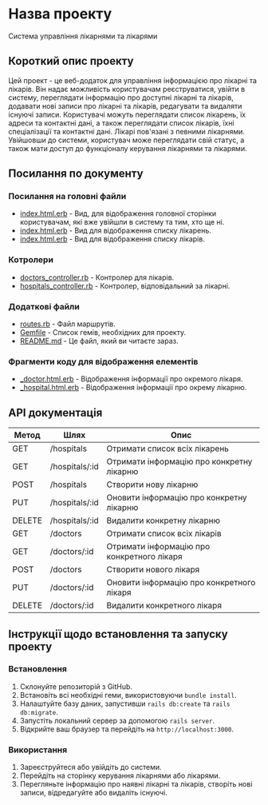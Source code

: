 # Назва проекту
Система управління лікарнями та лікарями

## Короткий опис проекту
Цей проект - це веб-додаток для управління інформацією про лікарні та лікарів. Він надає можливість користувачам реєструватися, увійти в систему, переглядати інформацію про доступні лікарні та лікарів, додавати нові записи про лікарні та лікарів, редагувати та видаляти існуючі записи. Користувачі можуть переглядати список лікарень, їх адреси та контактні дані, а також переглядати список лікарів, їхні спеціалізації та контактні дані. Лікарі пов'язані з певними лікарнями. Увійшовши до системи, користувач може переглядати свій статус, а також мати доступ до функціоналу керування лікарнями та лікарями.

## Посилання по документу
### Посилання на головні файли
- [index.html.erb](app/views/home/index.html.erb) - Вид, для відображення головної сторінки користувачам, які вже увійшли в систему та тим, хто ще ні.
- [index.html.erb](app/views/hospitals/index.html.erb) - Вид для відображення списку лікарень.
- [index.html.erb](app/views/doctors/index.html.erb) - Вид для відображення списку лікарів.

### Котролери
- [doctors_controller.rb](app/controllers/doctors_controller.rb) - Контролер для лікарів.
- [hospitals_controller.rb](app/controllers/hospitals_controller.rb) - Контролер, відповідальний за лікарні.

### Додаткові файли
- [routes.rb](config/routes.rb) - Файл маршрутів.
- [Gemfile](Gemfile) - Список гемів, необхідних для проекту.
- [README.md](README.md) - Це файл, який ви читаєте зараз.

### Фрагменти коду для відображення елементів
- [_doctor.html.erb](app/views/doctors/_doctor.html.erb) - Відображення інформації про окремого лікаря.
- [_hospital.html.erb](app/views/hospitals/_hospital.html.erb) - Відображення інформації про окрему лікарню.

## API документація
| Метод | Шлях                     | Опис                                         |
|-------|--------------------------|----------------------------------------------|
| GET   | /hospitals               | Отримати список всіх лікарень                |
| GET   | /hospitals/:id           | Отримати інформацію про конкретну лікарню    |
| POST  | /hospitals               | Створити нову лікарню                        |
| PUT   | /hospitals/:id           | Оновити інформацію про конкретну лікарню     |
| DELETE| /hospitals/:id           | Видалити конкретну лікарню                   |
| GET   | /doctors                 | Отримати список всіх лікарів                 |
| GET   | /doctors/:id             | Отримати інформацію про конкретного лікаря   |
| POST  | /doctors                 | Створити нового лікаря                       |
| PUT   | /doctors/:id             | Оновити інформацію про конкретного лікаря    |
| DELETE| /doctors/:id             | Видалити конкретного лікаря                  |

## Інструкції щодо встановлення та запуску проекту
### Встановлення
1. Склонуйте репозиторій з GitHub.
2. Встановіть всі необхідні геми, використовуючи `bundle install`.
3. Налаштуйте базу даних, запустивши `rails db:create` та `rails db:migrate`.
4. Запустіть локальний сервер за допомогою `rails server`.
5. Відкрийте ваш браузер та перейдіть на `http://localhost:3000`.

### Використання
1. Зареєструйтеся або увійдіть до системи.
2. Перейдіть на сторінку керування лікарнями або лікарями.
3. Перегляньте інформацію про наявні лікарні та лікарів, створіть нові записи, відредагуйте або видаліть існуючі.
